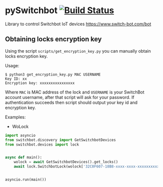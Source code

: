 # pySwitchbot [![Build Status](https://travis-ci.org/Danielhiversen/pySwitchbot.svg?branch=master)](https://travis-ci.org/Danielhiversen/pySwitchbot)

Library to control Switchbot IoT devices https://www.switch-bot.com/bot

## Obtaining locks encryption key

Using the script `scripts/get_encryption_key.py` you can manually obtain locks encryption key.

Usage:

```shell
$ python3 get_encryption_key.py MAC USERNAME
Key ID: xx
Encryption key: xxxxxxxxxxxxxxxx
```

Where `MAC` is MAC address of the lock and `USERNAME` is your SwitchBot account username, after that script will ask for your password.
If authentication succeeds then script should output your key id and encryption key.

Examples:

- WoLock

```python
import asyncio
from switchbot.discovery import GetSwitchbotDevices
from switchbot.devices import lock


async def main():
    wolock = await GetSwitchbotDevices().get_locks()
    await lock.SwitchbotLock(wolock['32C0F607-18B8-xxxx-xxxx-xxxxxxxxxx'].device, "key-id", "encryption-key").get_lock_status()


asyncio.run(main())

```
